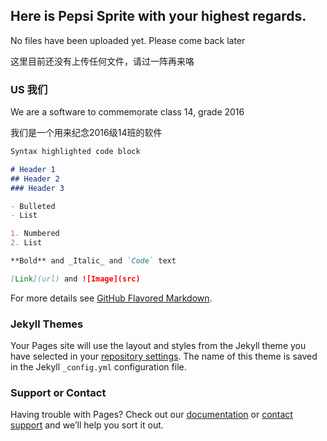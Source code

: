 ## Here is Pepsi Sprite with your highest regards.

No files have been uploaded yet. Please come back later

这里目前还没有上传任何文件，请过一阵再来咯

### US 我们

We are a software to commemorate class 14, grade 2016

我们是一个用来纪念2016级14班的软件

```markdown
Syntax highlighted code block

# Header 1
## Header 2
### Header 3

- Bulleted
- List

1. Numbered
2. List

**Bold** and _Italic_ and `Code` text

[Link](url) and ![Image](src)
```

For more details see [GitHub Flavored Markdown](https://guides.github.com/features/mastering-markdown/).

### Jekyll Themes

Your Pages site will use the layout and styles from the Jekyll theme you have selected in your [repository settings](https://github.com/pepsispirite/US/settings). The name of this theme is saved in the Jekyll `_config.yml` configuration file.

### Support or Contact

Having trouble with Pages? Check out our [documentation](https://help.github.com/categories/github-pages-basics/) or [contact support](https://github.com/contact) and we’ll help you sort it out.
